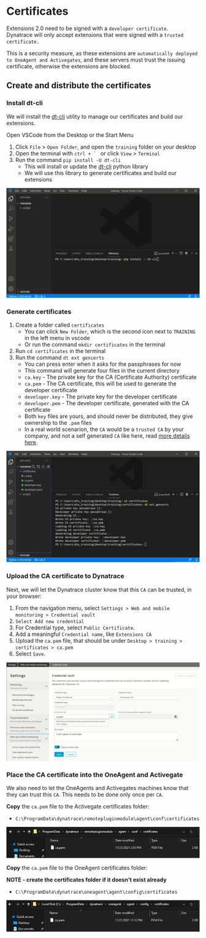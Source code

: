 # Certificates

Extensions 2.0 need to be signed with a `developer certificate`.  
Dynatrace will only accept extensions that were signed with a `trusted certificate.`  
  
This is a security measure, as these extensions are `automatically deployed to OneAgent and Activegates`, and these servers must trust the issuing certificate, otherwise the extensions are blocked. 

## Create and distribute the certificates

### Install dt-cli

We will install the [dt-cli](https://github.com/dynatrace-oss/dt-cli) utility to manage our certificates and build our extensions. 

Open VSCode from the Desktop or the Start Menu

1. Click `File` > `Open Folder`, and open the `training` folder on your desktop
2. Open the terminal with ``ctrl + ` ``  or click `View` > `Terminal`
3. Run the command `pip install -U dt-cli`
    * This will install or update the [dt-cli](https://github.com/dynatrace-oss/dt-cli) python library
    * We will use this library to generate certificates and build our extensions

![Update dt-cli](../../../assets/01-update-dt-cli.png)

### Generate certificates

 
1. Create a folder called `certificates` 
    * You can click `New Folder`, which is the second icon next to  `TRAINING` in the left menu in vscode
    * Or run the command `mkdir certificates` in the terminal
2. Run `cd certificates` in the terminal
3. Run the command `dt ext gencerts`
    * You can press enter when it asks for the passphrases for now
    * This command will generate four files in the current directory
    * `ca.key` - The private key for the CA (Certificate Authority) certificate
    * `ca.pem` - The CA certificate, this will be used to generate the developer certificate
    * `developer.key` - The private key for the developer certificate
    * `developer.pem` - The developer certificate, generated with the CA certificate
    * Both `key` files are yours, and should never be distributed, they give ownership to the `.pem` files
    * In a real world scenarion, the `CA` would be a `trusted CA` by your company, and not a self generated `CA` like here, read [more details here](https://www.dynatrace.com/support/help/shortlink/sign-extension). 

![Generate certificates](../../../assets/02-generate-certs.png)

### Upload the CA certificate to Dynatrace

Next, we will let the Dynatrace cluster know that this `CA` can be trusted, in your browser:

1. From the navigation menu, select `Settings > Web and mobile monitoring > Credential vault`
2. `Select Add new credential`
3. For Credential type, select `Public Certificate`.
4. Add a meaningful `Credential name`, like `Extensions CA`
5. Upload the `ca.pem` file, that should be under `Desktop > training > certificates > ca.pem`
6. Select `Save`.

![Upload ca.pem](../../../assets/03-upload-ca.png)

### Place the CA certificate into the OneAgent and Activegate

We also need to let the OneAgents and Activegates machines know that they can trust this `CA`. This needs to be done only once per `CA`.
  

**Copy** the `ca.pem` file to the Activegate certificates folder:

* `C:\ProgramData\dynatrace\remotepluginmodule\agent\conf\certificates`

![AG ca.pem](../../../assets/04-ag-certificate.png)


**Copy** the `ca.pem` file to the OneAgent certificates folder:

**NOTE - create the certificates folder if it doesn't exist already**

* `C:\ProgramData\dynatrace\oneagent\agent\config\certificates`

![OA ca.pem](../../../assets/05-oa-certificate.png)